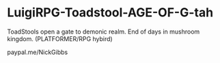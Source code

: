 # LuigiRPG-Toadstool-AGE-OF-G-tah
ToadStools open a gate to demonic realm. End of days in mushroom kingdom. (PLATFORMER/RPG hybird)

paypal.me/NickGibbs 
